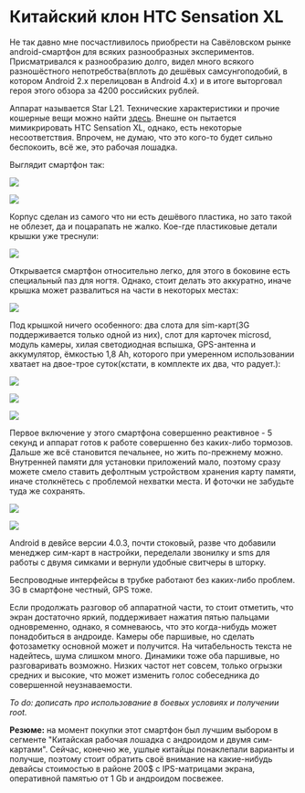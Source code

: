 Китайский клон HTC Sensation XL
===============================

Не так давно мне посчастливилось приобрести на Савёловском рынке android-смартфон для всяких разнообразных экспериментов. Присматривался к разнообразию долго, видел много всякого разношёстного непотребства(вплоть до дешёвых самсунгоподобий, в котором Android 2.x перелицован в Android 4.x) и в итоге выторговал героя этого обзора за 4200 российских рублей.

Аппарат называется Star L21. Технические характеристики и прочие кошерные вещи можно найти [здесь](http://forum.china-iphone.ru/star-l21-4-3inch-800-x-480-android-4-0-3-t20301.html). Внешне он пытается мимикрировать HTC Sensation XL, однако, есть некоторые несоответствия. Впрочем, не думаю, что это кого-то будет сильно беспокоить, всё же, это рабочая лошадка.

Выглядит смартфон так:

[ ![](http://dump.bitcheese.net/images/ytikucu/thumb/IMG_0591.jpeg) ](http://dump.bitcheese.net/images/ytikucu/thumb/IMG_0591.jpeg)

[ ![](http://dump.bitcheese.net/images/ijaholi/thumb/IMG_0593.jpeg) ](http://dump.bitcheese.net/images/ijaholi/thumb/IMG_0593.jpeg)

Корпус сделан из самого что ни есть дешёвого пластика, но зато такой не облезет, да и поцарапать не жалко. Кое-где пластиковые детали крышки уже треснули:

[ ![](http://dump.bitcheese.net/images/ujafyle/thumb/IMG_0607.jpeg) ](http://dump.bitcheese.net/images/ujafyle/thumb/IMG_0607.jpeg)

Открывается смартфон относительно легко, для этого в боковине есть специальный паз для ногтя. Однако, стоит делать это аккуратно, иначе крышка может развалиться на части в некоторых местах:

[ ![](http://dump.bitcheese.net/images/okoxugy/thumb/IMG_0597.jpeg) ](http://dump.bitcheese.net/images/okoxugy/thumb/IMG_0597.jpeg)

Под крышкой ничего особенного: два слота для sim-карт(3G поддерживается только одной из них), слот для карточек microsd, модуль камеры, хилая светодиодная вспышка, GPS-антенна и аккумулятор, ёмкостью 1,8 Ah, которого при умеренном использовании хватает на двое-трое суток(кстати, в комплекте их два, что радует.):

[ ![](http://dump.bitcheese.net/images/izaxoce/thumb/IMG_0598.jpeg) ](http://dump.bitcheese.net/images/izaxoce/thumb/IMG_0598.jpeg)

[ ![](http://dump.bitcheese.net/images/uwehiny/thumb/IMG_0599.jpeg) ](http://dump.bitcheese.net/images/uwehiny/thumb/IMG_0599.jpeg)

[ ![](http://dump.bitcheese.net/images/enicuzo/thumb/IMG_0601.jpeg) ](http://dump.bitcheese.net/images/enicuzo/thumb/IMG_0601.jpeg)

Первое включение у этого смартфона совершенно реактивное - 5 секунд и аппарат готов к работе совершенно без каких-либо тормозов. Дальше же всё становится печальнее, но жить по-прежнему можно. Внутренней памяти для установки приложений мало, поэтому сразу можете смело ставить дефолтным устройством хранения карту памяти, иначе столкнётесь с проблемой нехватки места. И фоточки не забудьте туда же сохранять.

[ ![](http://dump.bitcheese.net/images/aduwudo/thumb/IMG_0608.jpeg) ](http://dump.bitcheese.net/images/aduwudo/thumb/IMG_0608.jpeg)

[ ![](http://dump.bitcheese.net/images/ycugyte/thumb/IMG_0614.jpeg) ](http://dump.bitcheese.net/images/ycugyte/thumb/IMG_0614.jpeg)

Android в девйсе версии 4.0.3, почти стоковый, разве что добавили менеджер сим-карт в настройки, переделали звонилку и sms для работы с двумя симками и вернули удобные свитчеры в шторку.

Беспроводные интерфейсы в трубке работают без каких-либо проблем. 3G в смартфоне честный, GPS тоже.

Если продолжать разговор об аппаратной части, то стоит отметить, что экран достаточно яркий, поддерживает нажатия пятью пальцами одновременно, однако, я сомневаюсь, что это когда-нибудь может понадобиться в андроиде. Камеры обе паршивые, но сделать фотозаметку основной может и получится. На читабельность текста не надейтесь, шума слишком много. Динамики тоже оба паршивые, но разговаривать возможно. Низких частот нет совсем, только огрызки средних и высокие, что может изменить голос собеседника до совершенной неузнаваемости.


*To do: дописать про использование в боевых условиях и получении root.*


**Резюме:** на момент покупки этот смартфон был лучшим выбором в сегменте "Китайская рабочая лошадка с андроидом и двумя сим-картами". Сейчас, конечно же, ушлые китайцы понаклепали варианты и получше, поэтому стоит обратить своё внимание на какие-нибудь девайсы стоимостью в районе 200$ с IPS-матрицами экрана, оперативной памятью от 1 Gb и андроидом посвежее.
